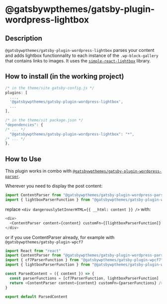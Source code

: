 # @gatsbywpthemes/gatsby-plugin-wordpress-lightbox

## Description

`@gatsbywpthemes/gatsby-plugin-wordpress-lightbox` parses your content and adds lightbox functionnality to each instance of the `.wp-block-gallery` that contains links to images.
It uses the [`simple-react-lightbox`](https://github.com/michelecocuccio/simple-react-lightbox) library.

## How to install (in the working project)

```javascript
/* in the theme/site gatsby-config.js */
plugins: [
  ...,
  '@gatsbywpthemes/gatsby-plugin-wordpress-lightbox',
  ...
],

/* in the theme/sit package.json */
"dependencies": {
/* ... */
  "@gatsbywpthemes/gatsby-plugin-wordpress-lightbox": "*",
/* ... */
},
```

## How to Use

This plugin works in combo with [`@gatsbywpthemes/gatsby-plugin-wordpress-parser`](https://github.com/pehaa/@gatsbywpthemes/gatsby-plugin-wordpress-parser).

Wherever you need to display the post content:

```javascript
import ContentParser from "@gatsbywpthemes/gatsby-plugin-wordpress-parser"
import { lightboxParserFunction } from "@gatsbywpthemes/gatsby-plugin-wordpress-lightbox"
```

replace `<div dangerouslySetInnerHTML={{ __html: content }} />` with:

```javascript
<div>
  <ContentParser content={content} customFn={[lightboxParserFunction]} />
</div>
```

or if you use ContentParser already, for example with `@gatsbywpthemes/gatsby-plugin-wpcf7`

```javascript
import React from "react"
import ContentParser from "@gatsbywpthemes/gatsby-plugin-wordpress-parser"
import { cf7ParserFunction } from "@gatsbywpthemes/gatsby-plugin-wpcf7"
import { lightboxParserFunction } from "@gatsbywpthemes/gatsby-plugin-wordpress-lightbox"

const ParsedContent = ({ content }) => {
  const parserFunctions = [cf7ParserFunction, lightboxParserFunction]
  return <ContentParser content={content} customFn={parserFunctions} />
}

export default ParsedContent
```
